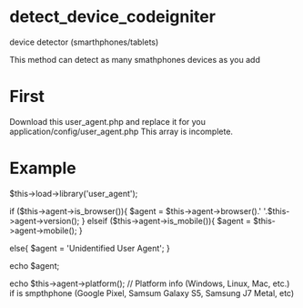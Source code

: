 # detect_device_codeigniter
device detector (smarthphones/tablets)

This method can detect as many smathphones devices as you add

# First
Download this user_agent.php and replace it for you application/config/user_agent.php
This array is incomplete.

# Example

$this->load->library('user_agent');

if ($this->agent->is_browser()){
    $agent = $this->agent->browser().' '.$this->agent->version();
}
elseif ($this->agent->is_mobile()){
    $agent = $this->agent->mobile();
}

else{
    $agent = 'Unidentified User Agent';
}

echo $agent;

echo $this->agent->platform(); // Platform info (Windows, Linux, Mac, etc.) if is smpthphone (Google Pixel, Samsum Galaxy S5, Samsung J7 Metal, etc)
